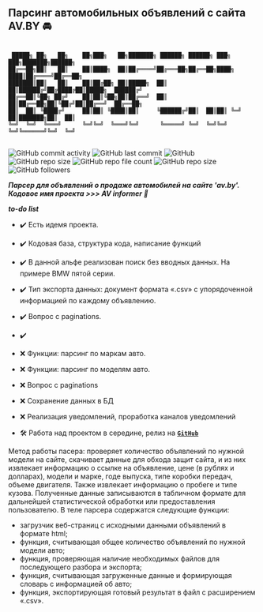 ## Парсинг автомобильных объявлений с сайта AV.BY :oncoming_automobile:

```

 █████╗ ██╗   ██╗    ██╗███╗   ██╗███████╗ ██████╗ ██████╗ ███╗   ███╗███████╗██████╗ 
██╔══██╗██║   ██║    ██║████╗  ██║██╔════╝██╔═══██╗██╔══██╗████╗ ████║██╔════╝██╔══██╗
███████║██║   ██║    ██║██╔██╗ ██║█████╗  ██║   ██║██████╔╝██╔████╔██║█████╗  ██████╔╝
██╔══██║╚██╗ ██╔╝    ██║██║╚██╗██║██╔══╝  ██║   ██║██╔══██╗██║╚██╔╝██║██╔══╝  ██╔══██╗
██║  ██║ ╚████╔╝     ██║██║ ╚████║██║     ╚██████╔╝██║  ██║██║ ╚═╝ ██║███████╗██║  ██║
╚═╝  ╚═╝  ╚═══╝      ╚═╝╚═╝  ╚═══╝╚═╝      ╚═════╝ ╚═╝  ╚═╝╚═╝     ╚═╝╚══════╝╚═╝  ╚═╝
                                                                 
```

![GitHub commit activity](https://img.shields.io/github/commit-activity/w/Alba3k/av-parser?style=for-the-badge)
![GitHub last commit](https://img.shields.io/github/last-commit/Alba3k/av-parser?style=for-the-badge)
![GitHub](https://img.shields.io/github/license/Alba3k/av-parser?style=for-the-badge)
![GitHub repo size](https://img.shields.io/github/repo-size/Alba3k/av-parser?style=for-the-badge)
![GitHub repo file count](https://img.shields.io/github/directory-file-count/Alba3k/av-parser?style=for-the-badge)
![GitHub repo size](https://img.shields.io/github/repo-size/Alba3k/av-parser?style=for-the-badge)
![GitHub followers](https://img.shields.io/github/followers/Alba3k?style=social)


***Парсер для объявлений о продаже автомобилей на сайте 'av.by'. Кодовое имя проекта >>> AV informer :pushpin:***

***to-do list***

- :heavy_check_mark: Есть идемя проекта. 
- :heavy_check_mark: Кодовая база, структура кода, написание функций 
- :heavy_check_mark: В данной альфе реализован поиск без вводных данных.
На примере BMW пятой серии.
- :heavy_check_mark: Тип экспорта данных: документ формата «.csv» с упорядоченной информацией по каждому объявлению.
- :heavy_check_mark: Вопрос с paginations.
- :heavy_check_mark:

- :x: Функции: парсинг по маркам авто. 
- :x: Функции: парсинг по моделям авто.  
- :x: Вопрос с paginations

- :x: Сохранение данных в БД
- :x: Реализация уведомлений, проработка каналов уведомлений

- :hammer_and_wrench: Работа над проектом в середине, релиз на <code>[**GitHub**](https://github.com/Alba3k/av-parser)</code>


 
Метод работы пасера: проверяет количество объявлений по нужной модели на сайте, скачивает данные для обхода защит сайта, и из них извлекает информацию о ссылке на объявление, цене (в рублях и долларах), модели и марке, годе выпуска, типе коробки передач, объеме двигателя. Также извлекает информацию о пробеге и типе кузова. Полученные данные записываются в табличном формате для дальнейшей статистической обработки или предоставления пользователю.
В теле парсера содержатся следующие функции: 
- загрузчик веб-страниц с исходными данными объявлений в формате html;
- функция, считывающая общее количество объявлений по нужной модели авто;
- функция, проверяющая наличие необходимых файлов для последующего разбора и экспорта;
- функция, считывающая загруженные данные и формирующая словарь с информацией об авто;
- функция, экспортирующая готовый результат в файл с расширением «.csv».